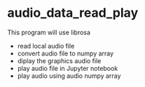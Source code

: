 # audio_data_read_play
This program will use librosa 
 - read local audio file
 - convert audio file to numpy array
 - diplay the graphics audio file
 - play audio file in Jupyter notebook
 - play audio using audio numpy array
